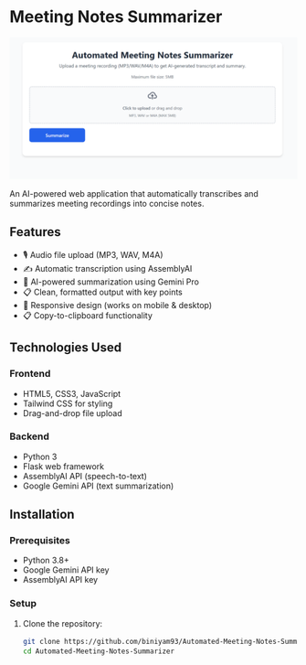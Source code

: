 # Meeting Notes Summarizer

![Project Screenshot](static/Screenshot.png) <!-- Add a screenshot if available -->

An AI-powered web application that automatically transcribes and summarizes meeting recordings into concise notes.

## Features

- 🎙️ Audio file upload (MP3, WAV, M4A)
- ✍️ Automatic transcription using AssemblyAI
- 📝 AI-powered summarization using Gemini Pro
- 📋 Clean, formatted output with key points
- 📱 Responsive design (works on mobile & desktop)
- 📋 Copy-to-clipboard functionality

## Technologies Used

### Frontend
- HTML5, CSS3, JavaScript
- Tailwind CSS for styling
- Drag-and-drop file upload

### Backend
- Python 3
- Flask web framework
- AssemblyAI API (speech-to-text)
- Google Gemini API (text summarization)

## Installation

### Prerequisites
- Python 3.8+
- Google Gemini API key
- AssemblyAI API key

### Setup

1. Clone the repository:
   ```bash
   git clone https://github.com/biniyam93/Automated-Meeting-Notes-Summarizer.git
   cd Automated-Meeting-Notes-Summarizer
